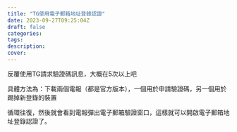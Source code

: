 ```yaml
---
title: "TG使用電子郵箱地址登錄認證"
date: 2023-09-27T09:25:04Z
draft: false
categories:
tags:
description: 
cover: 
---
```

反覆使用TG請求驗證碼訊息，大概在5次以上吧

具體方法為：下載兩個電報（都是官方版本），一個用於申請驗證碼，另一個用於踢掉新登錄的裝置

循環往復，然後就會看到電報彈出電子郵箱驗證窗口，這樣就可以開啟電子郵箱地址登錄認證了。